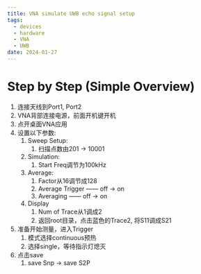 ```yaml
---
title: VNA simulate UWB echo signal setup
tags:
  - devices
  - hardware
  - VNA
  - UWB
date: 2024-01-27
---
```


# Step by Step (Simple Overview)

1. 连接天线到Port1, Port2
2. VNA背部连接电源，前面开机键开机
3. 点开桌面VNA应用
4. 设置以下参数:
	1. Sweep Setup:
		1. 扫描点数由201 -> 10001
	2. Simulation:
		1. Start Freq调节为100kHz
	3. Average:
		1. Factor从16调节成128
		2. Average Trigger —— off -> on
		3. Averaging —— off -> on
	4. Display
		1. Num of Trace从1调成2
		2. 返回root目录，点击蓝色的Trace2, 将S11调成S21
5. 准备开始测量，进入Trigger
	1. 模式选择continuous预热
	2. 选择single，等待指示灯熄灭
6. 点击save
	1. save Snp -> save S2P
